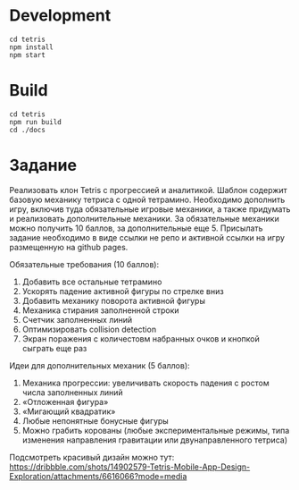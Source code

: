 # Development

```
cd tetris
npm install
npm start
```

# Build

```
cd tetris
npm run build
cd ./docs
```

# Задание
Реализовать клон Tetris c прогрессией и аналитикой. Шаблон содержит базовую механику тетриса с одной тетрамино. Необходимо дополнить игру, включив туда обязательные игровые механики, а также придумать и реализовать дополнительные механики. За обязательные механики можно получить 10 баллов, за дополнительные еще 5. Присылать задание необходимо в виде ссылки не репо и активной ссылки на игру размещенную на github pages.

Обязательные требования (10 баллов):

1) Добавить все остальные тетрамино
2) Ускорять падение активной фигуры по стрелке вниз
3) Добавить механику поворота активной фигуры
4) Механика стирания заполненной строки
5) Счетчик заполненных линий
6) Оптимизировать collision detection
7) Экран поражения с количестовм набранных очков и кнопкой сыграть еще раз

Идеи для дополнительных механик (5 баллов):

1) Механика прогрессии: увеличивать скорость падения с ростом числа заполненных линий
2) «Отложенная фигура»
3) «Мигающий квадратик»
4) Любые непонятные бонусные фигуры
5) Можно грабить корованы (любые экспериментальные режимы, типа изменения направления гравитации или двунаправленного тетриса)

Подсмотреть красивый дизайн можно тут: https://dribbble.com/shots/14902579-Tetris-Mobile-App-Design-Exploration/attachments/6616066?mode=media
